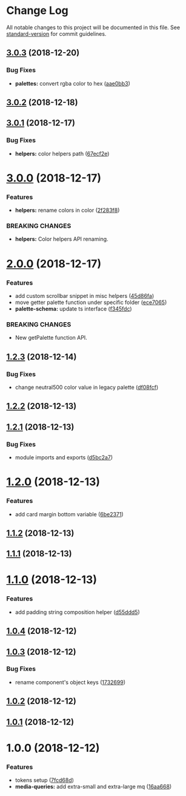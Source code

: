 # Change Log

All notable changes to this project will be documented in this file. See [standard-version](https://github.com/conventional-changelog/standard-version) for commit guidelines.

<a name="3.0.3"></a>

## [3.0.3](https://github.com/contactlab/design-tokens/compare/v3.0.2...v3.0.3) (2018-12-20)

### Bug Fixes

- **palettes:** convert rgba color to hex ([aae0bb3](https://github.com/contactlab/design-tokens/commit/aae0bb3))

<a name="3.0.2"></a>

## [3.0.2](https://github.com/contactlab/design-tokens/compare/v3.0.1...v3.0.2) (2018-12-18)

<a name="3.0.1"></a>

## [3.0.1](https://github.com/contactlab/design-tokens/compare/v3.0.0...v3.0.1) (2018-12-17)

### Bug Fixes

- **helpers:** color helpers path ([67ecf2e](https://github.com/contactlab/design-tokens/commit/67ecf2e))

<a name="3.0.0"></a>

# [3.0.0](https://github.com/contactlab/design-tokens/compare/v2.0.0...v3.0.0) (2018-12-17)

### Features

- **helpers:** rename colors in color ([2f283f8](https://github.com/contactlab/design-tokens/commit/2f283f8))

### BREAKING CHANGES

- **helpers:** Color helpers API renaming.

<a name="2.0.0"></a>

# [2.0.0](https://github.com/contactlab/design-tokens/compare/v1.2.3...v2.0.0) (2018-12-17)

### Features

- add custom scrollbar snippet in misc helpers ([45d86fa](https://github.com/contactlab/design-tokens/commit/45d86fa))
- move getter palette function under specific folder ([ece7065](https://github.com/contactlab/design-tokens/commit/ece7065))
- **palette-schema:** update ts interface ([f345fdc](https://github.com/contactlab/design-tokens/commit/f345fdc))

### BREAKING CHANGES

- New getPalette function API.

<a name="1.2.3"></a>

## [1.2.3](https://github.com/contactlab/design-tokens/compare/v1.2.2...v1.2.3) (2018-12-14)

### Bug Fixes

- change neutral500 color value in legacy palette ([df08fcf](https://github.com/contactlab/design-tokens/commit/df08fcf))

<a name="1.2.2"></a>

## [1.2.2](https://github.com/contactlab/design-tokens/compare/v1.2.1...v1.2.2) (2018-12-13)

<a name="1.2.1"></a>

## [1.2.1](https://github.com/contactlab/design-tokens/compare/v1.2.0...v1.2.1) (2018-12-13)

### Bug Fixes

- module imports and exports ([d5bc2a7](https://github.com/contactlab/design-tokens/commit/d5bc2a7))

<a name="1.2.0"></a>

# [1.2.0](https://github.com/contactlab/design-tokens/compare/v1.1.2...v1.2.0) (2018-12-13)

### Features

- add card margin bottom variable ([6be2371](https://github.com/contactlab/design-tokens/commit/6be2371))

<a name="1.1.2"></a>

## [1.1.2](https://github.com/contactlab/design-tokens/compare/v1.1.1...v1.1.2) (2018-12-13)

<a name="1.1.1"></a>

## [1.1.1](https://github.com/contactlab/design-tokens/compare/v1.1.0...v1.1.1) (2018-12-13)

<a name="1.1.0"></a>

# [1.1.0](https://github.com/contactlab/design-tokens/compare/v1.0.4...v1.1.0) (2018-12-13)

### Features

- add padding string composition helper ([d55ddd5](https://github.com/contactlab/design-tokens/commit/d55ddd5))

<a name="1.0.4"></a>

## [1.0.4](https://github.com/contactlab/design-tokens/compare/v1.0.3...v1.0.4) (2018-12-12)

<a name="1.0.3"></a>

## [1.0.3](https://github.com/contactlab/design-tokens/compare/v1.0.2...v1.0.3) (2018-12-12)

### Bug Fixes

- rename component's object keys ([1732699](https://github.com/contactlab/design-tokens/commit/1732699))

<a name="1.0.2"></a>

## [1.0.2](https://github.com/contactlab/design-tokens/compare/v1.0.1...v1.0.2) (2018-12-12)

<a name="1.0.1"></a>

## [1.0.1](https://github.com/contactlab/design-tokens/compare/v1.0.0...v1.0.1) (2018-12-12)

<a name="1.0.0"></a>

# 1.0.0 (2018-12-12)

### Features

- tokens setup ([7fcd68d](https://github.com/contactlab/design-tokens/commit/7fcd68d))
- **media-queries:** add extra-small and extra-large mq ([16aa668](https://github.com/contactlab/design-tokens/commit/16aa668))
